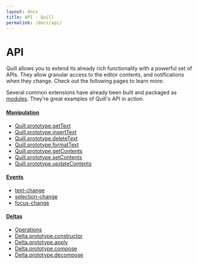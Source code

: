 ```yaml
---
layout: docs
title: API - Quill
permalink: /docs/api/
---
```


# API

Quill allows you to extend its already rich functionality with a powerful set of APIs. They allow granular access to the editor contents, and notifications when they change. Check out the following pages to learn more:

Several common extensions have already been built and packaged as [modules](/docs/modules/). They're great examples of Quill's API in action.

#### [Manipulation](/docs/api/manipulation/)
  - [Quill.prototype.getText](/docs/api/manipulation/#quillprototypegettext)
  - [Quill.prototype.insertText](/docs/api/manipulation/#quillprototypeinserttext)
  - [Quill.prototype.deleteText](/docs/api/manipulation/#quillprototypedeletetext)
  - [Quill.prototype.formatText](/docs/api/manipulation/#quillprototypeformattext)
  - [Quill.prototype.getContents](/docs/api/manipulation/#quillprototypegetcontents)
  - [Quill.prototype.setContents](/docs/api/manipulation/#quillprototypesetcontents)
  - [Quill.prototype.updateContents](/docs/api/manipulation/#quillprototypeupdatecontents)

#### [Events](/docs/api/events/)
  - [text-change](/docs/api/events/#text-change)
  - [selection-change](/docs/api/events/#selection-change)
  - [focus-change](/docs/api/events/#focus-change)

#### [Deltas](/docs/api/deltas/)
  - [Operations](/docs/api/deltas/#operations)
  - [Delta.prototype.constructor](/docs/api/deltas/#deltaprototypeconstructor)
  - [Delta.prototype.apply](/docs/api/deltas/#deltaprototypeapply)
  - [Delta.prototype.compose](/docs/api/deltas/#deltaprototypecompose)
  - [Delta.prototype.decompose](/docs/api/deltas/#deltaprototypedecompose)
